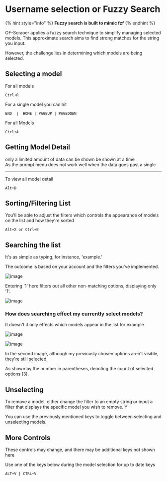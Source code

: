 # Username selection or Fuzzy Search

{% hint style="info" %}
**Fuzzy search is built to mimic fzf**
{% endhint %}

OF-Scraoer applies a fuzzy search technique to simplify managing selected models. This approximate search aims to find strong matches for the string you input.

However, the challenge lies in determining which models are being selected.



## Selecting a model

For all models

```
Ctrl+R
```

For a single model you can hit

```
END  |  HOME | PAGEUP | PAGEDOWN 
```

For all Models

```
Ctrl+A
```

## Getting Model Detail

only a limited amount of data can be shown be shown at a time \
As the prompt menu does not work well when the data goes past a single

***

To view all model detail&#x20;

```
Alt+D
```

## Sorting/Filtering List

You'll be able to adjust the filters which controls the appearance of models on the list and how they're sorted

```
Alt+X or Ctrl+B
```

## Searching the list

It's as simple as typing, for instance, 'example.'&#x20;

The outcome is based on your account and the filters you've implemented.

![image](https://user-images.githubusercontent.com/67020411/230736225-1b24a4b3-d56f-4297-88bd-63e2d4815990.png)

Entering '1' here filters out all other non-matching options, displaying only '1'.



![image](https://user-images.githubusercontent.com/67020411/230736203-c7e433f9-30a9-4c35-8615-8046b3d7d001.png)

### How does searching effect my currently select models?

It doesn't it only effects which models appear in the list for example

![image](https://user-images.githubusercontent.com/67020411/230736111-3581cc77-bca0-491f-b86c-fdd3bd1d6551.png)

![image](https://user-images.githubusercontent.com/67020411/230736159-bdc9f4ec-87d7-48ac-9099-81743b52c785.png)

In the second image, although my previously chosen options aren't visible, they're still selected,&#x20;

As shown by the number in parentheses, denoting the count of selected options (3).

## Unselecting

To remove a model, either change the filter to an empty string or input a filter that displays the specific model you wish to remove. Y

You can use the previously mentioned keys to toggle between selecting and unselecting models.

## More Controls

These controls may change, and there may be additional keys not shown here

Use one of the keys below during the model selection for up to date keys

```
ALT+V | CTRL+V
```

